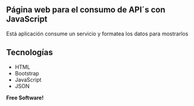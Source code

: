 ## Página web para el consumo de API´s con JavaScript

Está aplicación consume un servicio y formatea los datos para mostrarlos

## Tecnologías


- HTML
- Bootstrap
- JavaScript
- JSON

**Free Software!**